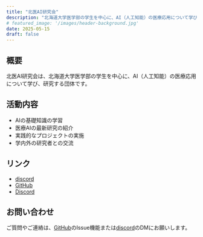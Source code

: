 ```yaml
---
title: "北医AI研究会"
description: "北海道大学医学部の学生を中心に、AI（人工知能）の医療応用について学び、研究する団体です。"
# featured_image: '/images/header-background.jpg'
date: 2025-05-15
draft: false
---
```


## 概要

北医AI研究会は、北海道大学医学部の学生を中心に、AI（人工知能）の医療応用について学び、研究する団体です。

## 活動内容

- AIの基礎知識の学習
- 医療AIの最新研究の紹介
- 実践的なプロジェクトの実施
- 学内外の研究者との交流

## リンク

- [discord](https://discord.gg/uwaW5evG)
- [GitHub](https://github.com/hokumedai)
- [Discord](https://discord.gg/uwaW5evG)

## お問い合わせ
ご質問やご連絡は、[GitHub](https://github.com/hokumedai)のIssue機能または[discord](https://discord.gg/uwaW5evG)のDMにお願いします。

